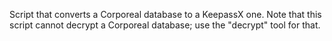 Script that converts a Corporeal database to a KeepassX one.
Note that this script cannot decrypt a Corporeal database; use
the "decrypt" tool for that.